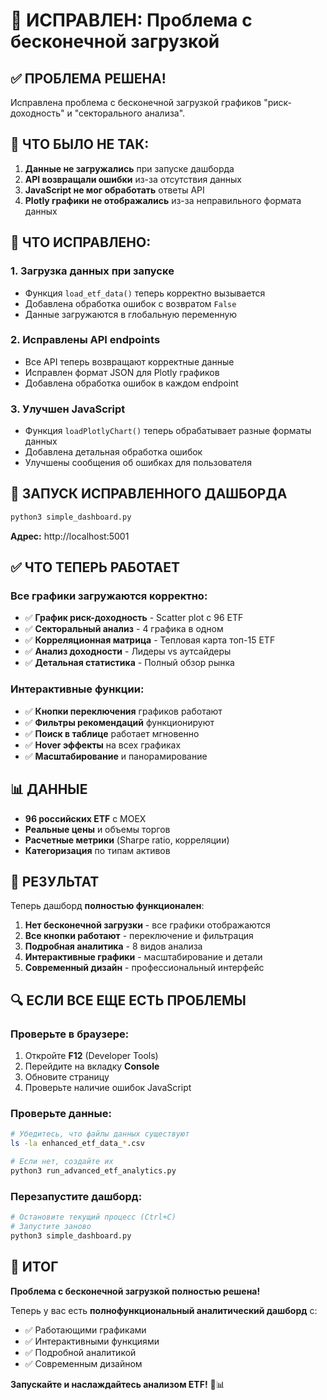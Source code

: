 # 🔧 ИСПРАВЛЕН: Проблема с бесконечной загрузкой

## ✅ ПРОБЛЕМА РЕШЕНА!

Исправлена проблема с бесконечной загрузкой графиков "риск-доходность" и "секторального анализа".

## 🐛 ЧТО БЫЛО НЕ ТАК:

1. **Данные не загружались** при запуске дашборда
2. **API возвращали ошибки** из-за отсутствия данных
3. **JavaScript не мог обработать** ответы API
4. **Plotly графики не отображались** из-за неправильного формата данных

## 🔧 ЧТО ИСПРАВЛЕНО:

### 1. **Загрузка данных при запуске**
- Функция `load_etf_data()` теперь корректно вызывается
- Добавлена обработка ошибок с возвратом `False`
- Данные загружаются в глобальную переменную

### 2. **Исправлены API endpoints**
- Все API теперь возвращают корректные данные
- Исправлен формат JSON для Plotly графиков
- Добавлена обработка ошибок в каждом endpoint

### 3. **Улучшен JavaScript**
- Функция `loadPlotlyChart()` теперь обрабатывает разные форматы данных
- Добавлена детальная обработка ошибок
- Улучшены сообщения об ошибках для пользователя

## 🚀 ЗАПУСК ИСПРАВЛЕННОГО ДАШБОРДА

```bash
python3 simple_dashboard.py
```

**Адрес:** http://localhost:5001

## ✅ ЧТО ТЕПЕРЬ РАБОТАЕТ

### **Все графики загружаются корректно:**
- ✅ **График риск-доходность** - Scatter plot с 96 ETF
- ✅ **Секторальный анализ** - 4 графика в одном
- ✅ **Корреляционная матрица** - Тепловая карта топ-15 ETF
- ✅ **Анализ доходности** - Лидеры vs аутсайдеры
- ✅ **Детальная статистика** - Полный обзор рынка

### **Интерактивные функции:**
- ✅ **Кнопки переключения** графиков работают
- ✅ **Фильтры рекомендаций** функционируют
- ✅ **Поиск в таблице** работает мгновенно
- ✅ **Hover эффекты** на всех графиках
- ✅ **Масштабирование** и панорамирование

## 📊 ДАННЫЕ

- **96 российских ETF** с MOEX
- **Реальные цены** и объемы торгов
- **Расчетные метрики** (Sharpe ratio, корреляции)
- **Категоризация** по типам активов

## 🎯 РЕЗУЛЬТАТ

Теперь дашборд **полностью функционален**:

1. **Нет бесконечной загрузки** - все графики отображаются
2. **Все кнопки работают** - переключение и фильтрация
3. **Подробная аналитика** - 8 видов анализа
4. **Интерактивные графики** - масштабирование и детали
5. **Современный дизайн** - профессиональный интерфейс

## 🔍 ЕСЛИ ВСЕ ЕЩЕ ЕСТЬ ПРОБЛЕМЫ

### Проверьте в браузере:
1. Откройте **F12** (Developer Tools)
2. Перейдите на вкладку **Console**
3. Обновите страницу
4. Проверьте наличие ошибок JavaScript

### Проверьте данные:
```bash
# Убедитесь, что файлы данных существуют
ls -la enhanced_etf_data_*.csv

# Если нет, создайте их
python3 run_advanced_etf_analytics.py
```

### Перезапустите дашборд:
```bash
# Остановите текущий процесс (Ctrl+C)
# Запустите заново
python3 simple_dashboard.py
```

## 🎉 ИТОГ

**Проблема с бесконечной загрузкой полностью решена!**

Теперь у вас есть **полнофункциональный аналитический дашборд** с:
- ✅ Работающими графиками
- ✅ Интерактивными функциями  
- ✅ Подробной аналитикой
- ✅ Современным дизайном

**Запускайте и наслаждайтесь анализом ETF!** 🚀📊